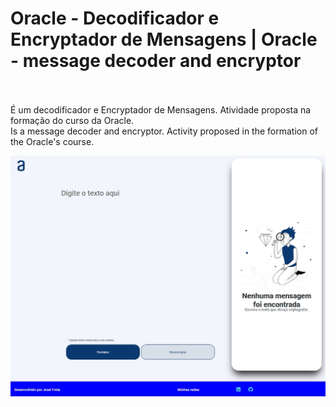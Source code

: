 <h1>Oracle - Decodificador e Encryptador de Mensagens | Oracle - message decoder and encryptor</h1>
<br><br>
É um decodificador e Encryptador de Mensagens. Atividade proposta na formação do curso da Oracle.<br>
Is a message decoder and encryptor. Activity proposed in the formation of the Oracle's course.
<br>

![app image](https://github.com/Jof92/Oracle-messageEncryptor/blob/master/encrip.jpg)
